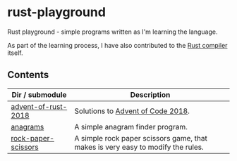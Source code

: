 # rust-playground

Rust playground - simple programs written as I'm
learning the language.

As part of the learning process, I have also
contributed to the [Rust compiler][rust-contributions] itself.

## Contents

| Dir / submodule | Description |
| --------------- | ----------- |
| [advent-of-rust-2018](advent-of-rust-2018/README.md) | Solutions to [Advent of Code 2018][advent2018]. |
| [anagrams](anagrams/README.md) | A simple anagram finder program. |
| [rock-paper-scissors](rock-paper-scissors/README.md) | A simple rock paper scissors game, that makes is very easy to modify the rules.  |

[advent2018]: https://adventofcode.com/2018
[rust-contributions]: https://github.com/rust-lang/rust/commits?author=pawroman
